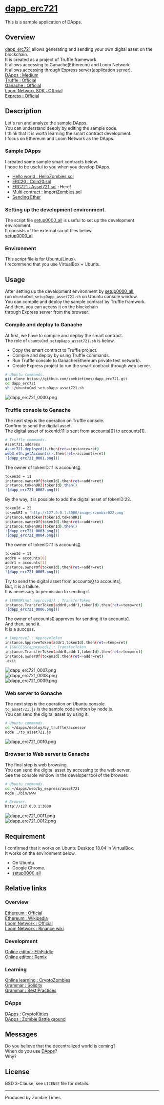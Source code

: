 # [dapp_erc721](https://github.com/zombietimes/dapp_erc721)
This is a sample application of DApps.  

## Overview
[dapp_erc721](https://github.com/zombietimes/dapp_erc721) allows generating and sending your own digital asset on the blockchain.  
It is created as a project of Truffle framework.  
It allows accessing to Ganache(Ethereum) and Loom Network.  
It allows accessing through Express server(application server).  
[DApps : Medium](https://medium.com/swlh/understanding-dapps-decentralized-applications-8f3668ebdc9a)  
[Truffle : Official](https://truffleframework.com/)  
[Ganache : Official](https://truffleframework.com/docs/ganache/overview)  
[Loom Network SDK : Official](https://loomx.io/developers/)  
[Express : Official](https://expressjs.com/)  

## Description
Let's run and analyze the sample DApps.  
You can understand deeply by editing the sample code.  
I think that it is worth learning the smart contract development.  
I focus on Ethereum and Loom Network as the DApps.  

### Sample DApps
I created some sample smart contracts below.  
I hope to be useful to you when you develop DApps.  
- [Hello world : HelloZombies.sol](https://github.com/zombietimes/dapp_helloWorld)
- [ERC20 : Coin20.sol](https://github.com/zombietimes/dapp_erc20)
- [ERC721 : Asset721.sol](https://github.com/zombietimes/dapp_erc721) : Here!
- [Multi contract : ImportZombies.sol](https://github.com/zombietimes/dapp_multiContract)
- [Sending Ether](https://github.com/zombietimes/dapp_sendEther)

### Setting up the development environment.
The script file [setup0000_all](https://github.com/zombietimes/setup0000_all) is useful to set up the development environment.  
It consists of the external script files below.  
[setup0000_all](https://github.com/zombietimes/setup0000_all)  

### Environment
This script file is for Ubuntu(Linux).  
I recommend that you use VirtualBox + Ubuntu.  

## Usage
After setting up the development environment by [setup0000_all](https://github.com/zombietimes/setup0000_all),  
run `ubuntuCmd_setupDapp_asset721.sh` on Ubuntu console window.  
You can compile and deploy the sample contract by Truffle framwork.  
And then, you can access it on the blockchain  
through Express server from the browser.  

### Compile and deploy to Ganache
At first, we have to compile and deploy the smart contract.  
The role of `ubuntuCmd_setupDapp_asset721.sh` is below.  
- Copy the smart contract to Truffle project.
- Compile and deploy by using Truffle commands.
- Run Truffle console to Ganache(Ethereum private test network).
- Create Express project to run the smart contract through web server.
```sh
# Ubuntu commands.
git clone https://github.com/zombietimes/dapp_erc721.git
cd dapp_erc721
sh ./ubuntuCmd_setupDapp_asset721.sh
```
![dapp_erc721_0000.png]()  

### Truffle console to Ganache
The next step is the operation on Truffle console.  
Confirm to send the digital asset.  
The digital asset of tokenId:11 is sent from accounts[0] to accounts[1].  
```sh
# Truffle commands.
Asset721.address
Asset721.deployed().then(ret=>instance=ret)
web3.eth.getAccounts().then(ret=>accounts=ret)
![dapp_erc721_0001.png]()  
```
The owner of tokenID:11 is accounts[0](0x655...).  
```sh
tokenId = 11
instance.ownerOf(tokenId).then(ret=>addr=ret)
instance.tokenURI(tokenId).then()
![dapp_erc721_0002.png]()  
```
By the way, it is possible to add the digital asset of tokenID:22.  
```sh
tokenId = 22
tokenURI = 'http://127.0.0.1:3000/images/zombie022.png'
instance.AddToken(tokenId,tokenURI)
instance.ownerOf(tokenId).then(ret=>addr=ret)
instance.tokenURI(tokenId).then()
![dapp_erc721_0003.png]()  
![dapp_erc721_0004.png]()  
```
The owner of tokenID:11 is accounts[0](0x655...).  
```sh
tokenId = 11
addr0 = accounts[0]
addr1 = accounts[1]
instance.ownerOf(tokenId).then(ret=>addr=ret)
![dapp_erc721_0005.png]()  
```
Try to send the digital asset from accounts[0](0x655...) to accounts[1](0x576...).  
But, it is a failure.  
It is necessary to permission to sending it.  
```sh
# [ERROR(not approved)] : TransferToken
instance.TransferToken(addr0,addr1,tokenId).then(ret=>temp=ret)
![dapp_erc721_0006.png]()  
```
The owner of accounts[0](0x655...) approves for sending it to accounts[1](0x576...).  
And then, send it.  
It is a success.  
```sh
# [Approve] : ApproveToken
instance.ApproveToken(addr1,tokenId).then(ret=>temp=ret)
# [SUCCESS(approved)] : TransferToken
instance.TransferToken(addr0,addr1,tokenId).then(ret=>temp=ret)
instance.ownerOf(tokenId).then(ret=>addr=ret)
.exit
```
![dapp_erc721_0007.png]()  
![dapp_erc721_0008.png]()  
![dapp_erc721_0009.png]()  

### Web server to Ganache
The next step is the operation on Ubuntu console.  
`to_asset721.js` is the sample code written by node.js.  
You can send the digital asset by using it.  
```sh
# Ubuntu commands.
cd ~/dapps/deploy/by_truffle/accessor
node ./to_asset721.js
```
![dapp_erc721_0010.png]()  

### Browser to Web server to Ganache
The final step is web browsing.  
You can send the digital asset by accessing to the web server.  
See the console window in the developer tool of the browser.  
```sh
# Ubuntu commands.
cd ~/dapps/web/by_express/asset721
node ./bin/www
```
```sh
# Browser.
http://127.0.0.1:3000
```
![dapp_erc721_0011.png]()  
![dapp_erc721_0012.png]()  

## Requirement
I confirmed that it works on Ubuntu Desktop 18.04 in VirtualBox.  
It works on the environment below.  
- On Ubuntu.
- Google Chrome.
- [setup0000_all](https://github.com/zombietimes/setup0000_all)

## Relative links
### Overview
[Ethereum : Official](https://www.ethereum.org/)  
[Ethereum : Wikipedia](https://en.wikipedia.org/wiki/Ethereum)  
[Loom Network : Official](https://loomx.io/)  
[Loom Network : Binance wiki](https://info.binance.com/en/currencies/loom-network)  

### Development
[Online editor : EthFiddle](https://ethfiddle.com/)  
[Online editor : Remix](https://remix.ethereum.org/)  

### Learning
[Online learning : CryptoZombies](https://cryptozombies.io/)  
[Grammar : Solidity](https://solidity.readthedocs.io/)  
[Grammar : Best Practices](https://github.com/ConsenSys/smart-contract-best-practices)  

### DApps
[DApps : CryptoKitties](https://www.cryptokitties.co/)  
[DApps : Zombie Battle ground](https://loom.games/en/)  

## Messages
Do you believe that the decentralized world is coming?  
When do you use [DApps](https://en.wikipedia.org/wiki/Decentralized_application)?  
Why?  

## License
BSD 3-Clause, see `LICENSE` file for details.  

---
Produced by Zombie Times  

